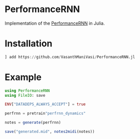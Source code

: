 # PerformanceRNN

Implementation of the [PerformanceRNN](https://arxiv.org/abs/1808.03715) in Julia. 

# Installation

```julia
] add https://github.com/VasanthManiVasi/PerformanceRNN.jl
```

# Example

```julia
using PerformanceRNN
using FileIO: save

ENV["DATADEPS_ALWAYS_ACCEPT"] = true

perfrnn = pretrain"perfrnn_dynamics"

notes = generate(perfrnn)

save("generated.mid", notes2midi(notes))
```


